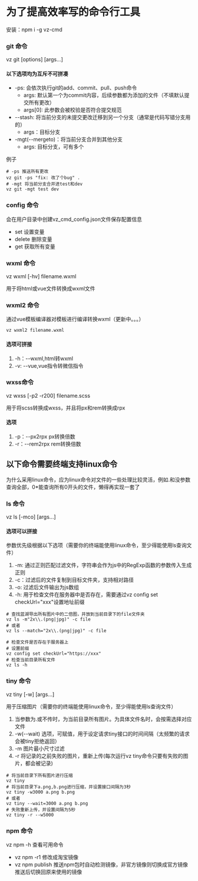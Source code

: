 # 为了提高效率写的命令行工具

安装：npm i -g vz-cmd

### git 命令

vz git [options] [args...]

#### 以下选项均为互斥不可拼凑
- -ps: 会依次执行git的add、commit、pull、push命令
    - args: 默认第一个为commit内容，后续参数都为添加的文件（不填默认提交所有更改）
    - args[0]: 此参数会被校验是否符合提交规范
- --stash: 将当前分支的未提交更改迁移到另一个分支（通常是代码写错分支用的）
    - args：目标分支
- -mgt(--mergeto)：将当前分支合并到其他分支
    - args: 目标分支，可有多个
 
例子
```shell
# -ps 推送所有更改
vz git -ps "fix: 改了个bug" .
# -mgt 将当前分支合并进test和dev
vz git -mgt test dev
```

### config 命令

会在用户目录中创建vz_cmd_config.json文件保存配置信息

- set 设置变量
- delete 删除变量
- get 获取所有变量

### wxml 命令

vz wxml [-hv] filename.wxml

用于将html或vue文件转换成wxml文件

### wxml2 命令

通过vue模板编译器对模板进行编译转换wxml（更新中。。。）

```shell
vz wxml2 filename.wxml
```

#### 选项可拼接
1. -h：--wxml,html转wxml
2. -v: --vue,vue指令转微信指令

### wxss命令

vz wxss [-p2 -r200] filename.scss

用于将scss转换成wxss，并且将px和rem转换成rpx

#### 选项
1. -p：--px2rpx px转换倍数
1. -r：--rem2rpx rem转换倍数



## 以下命令需要终端支持linux命令

为什么采用linux命令，应为linux命令对文件的一些处理比较灵活，例如.和没参数查询全部，0*能查询所有0开头的文件，懒得再实现一套了

### ls 命令

vz ls [-mco] [args...]

#### 选项可以拼接

参数优先级根据以下选项（需要你的终端能使用linux命令，至少得能使用ls查询文件）

1. -m: 通过正则匹配过滤文件，字符串会作为js中的RegExp函数的参数传入生成正则
2. -c：过滤后的文件复制到目标文件夹，支持相对路径
3. -o: 过滤后文件输出为js数组
4. -h: 用于检查文件在服务器中是否存在，需要通过vz config set checkUrl="xxx"设置地址前缀

```shell
# 查找蓝湖导出所有图片中的二倍图，并放到当前目录下的file文件夹
vz ls -m"2x\\.(png|jpg)" -c file
# 或者
vz ls --match="2x\\.(png|jpg)" -c file

# 检查文件是否存在于服务器上
# 设置前缀
vz config set checkUrl="https://xxx"
# 检查当前目录所有文件
vz ls -h
```

### tiny 命令

vz tiny [-w] [args...]

用于压缩图片（需要你的终端能使用linux命令，至少得能使用ls查询文件）

1. 当参数为.或不传时，为当前目录所有图片。为具体文件名时，会按需选择对应文件
2. -w(--wait) 选项，可赋值，用于设定请求tiny接口的时间间隔（太频繁的请求会被tiny拒绝返回）
3. -m 图片最小尺寸过滤
4. -r 将记录的之前失败的图片，重新上传(每次运行vz tiny命令只要有失败的图片，都会被记录)
```shell
# 将当前目录下所有图片进行压缩
vz tiny
# 将当前目录下a.png,b.png进行压缩，并设置接口间隔为3秒
vz tiny -w3000 a.png b.png
# 或者
vz tiny --wait=3000 a.png b.png
# 失败重新上传，并设置间隔为5秒
vz tiny -r --w5000
```

### npm 命令

vz npm -h 查看可用命令

- vz npm -r1 修改成淘宝镜像
- vz npm publish 推送npm包时自动检测镜像，非官方镜像则切换成官方镜像推送后切换回原来使用的镜像